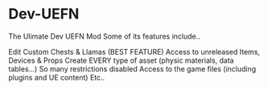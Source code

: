 # Dev-UEFN

The Ulimate Dev UEFN Mod
Some of its features include..

Edit Custom Chests & Llamas (BEST FEATURE)
Access to unreleased Items, Devices & Props
Create EVERY type of asset (physic materials, data tables...)
So many restrictions disabled
Access to the game files (including plugins and UE content)
Etc..
